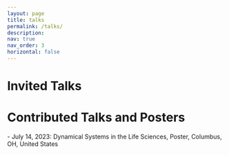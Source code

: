```yaml
---
layout: page
title: talks
permalink: /talks/
description: 
nav: true
nav_order: 3
horizontal: false
---
```


<h1>Invited Talks</h1>


<h1>Contributed Talks and Posters</h1>
- July 14, 2023: Dynamical Systems in the Life Sciences, Poster, Columbus, OH, United States